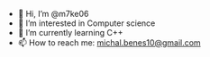 - 👋 Hi, I’m @m7ke06
- 👀 I’m interested in Computer science
- 🌱 I’m currently learning C++
- 📫 How to reach me: michal.benes10@gmail.com

<!---
m7ke06/m7ke06 is a ✨ special ✨ repository because its `README.md` (this file) appears on your GitHub profile.
You can click the Preview link to take a look at your changes.
--->
